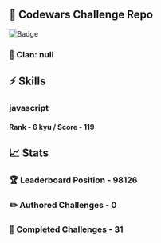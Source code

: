 ## :trident: Codewars Challenge Repo
![Badge](https://www.codewars.com/users/scottworks/badges/large)
### :wolf: Clan: null
## :zap: Skills
### javascript
#### Rank - 6 kyu / Score - 119

## :chart_with_upwards_trend: Stats
### :trophy: Leaderboard Position - 98126
### :pencil2: Authored Challenges - 0
### :muscle: Completed Challenges - 31
